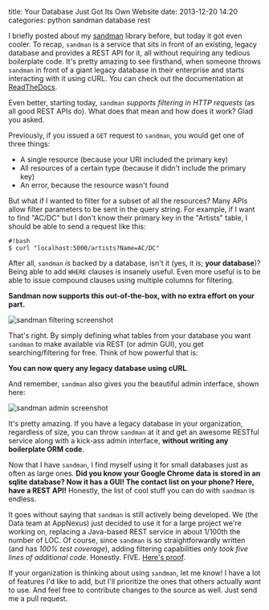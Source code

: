 title: Your Database Just Got Its Own Website
date: 2013-12-20 14:20
categories: python sandman database rest

I briefly posted about my [sandman](https://www.github.com/jeffknupp/sandman)
library before, but today it got even cooler. To recap, `sandman` is a service that sits
in front of an existing, legacy database and provides a REST API for it, all
without requiring any tedious boilerplate code. It's pretty amazing to see firsthand, when someone
throws `sandman` in front of a giant legacy database in their enterprise and
starts interacting with it using cURL. You can check out the documentation at [ReadTheDocs](https://sandman.readthedocs.org/).

Even better, starting today, *`sandman` supports filtering in HTTP requests* (as all good REST APIs do). What does that mean and
how does it work? Glad you asked.
<!--more-->
Previously, if you issued a `GET` request to `sandman`, you would get one of
three things:

* A single resource (because your URI included the primary key)
* All resources of a certain type (because it didn't include the primary key)
* An error, because the resource wasn't found

But what if I wanted to filter for a subset of all the resources? Many APIs
allow filter parameters to be sent in the query string. For example, if I want to
find "AC/DC" but I don't know their primary key in the "Artists" table, I should be able to send a
request like this:

    #!bash
    $ curl "localhost:5000/artists?Name=AC/DC"

After all, `sandman` *is* backed by a database, isn't it (yes, it is; **your database**)? Being able to add
`WHERE` clauses is insanely useful. Even more useful is to be able to issue
compound clauses using multiple columns for filtering.

**Sandman now supports this out-of-the-box, with no extra effort on your part.**

![sandman filtering screenshot](/images/new_sandman.jpg)

That's right. By simply defining what tables from your database you want
`sandman` to make available via REST (or admin GUI), you get searching/filtering
for free. Think of how powerful that is:
    
**You can now query any legacy database using cURL**.

And remember, `sandman` also gives you the beautiful admin interface, shown here:

![sandman admin screenshot](/images/admin_tracks_improved.jpg)

It's pretty amazing. If you have a legacy database in your organization,
regardless of size, you can throw `sandman` at it and get an awesome RESTful
service along with a kick-ass admin interface, **without writing any boilerplate ORM code**.

Now that I have `sandman`, I find myself using it for small databases just as often
as large ones. **Did you know your Google Chrome data is stored in an sqlite database? Now it has a GUI! The contact list on your phone? Here, have a REST API!**
Honestly, the list of cool stuff you can do with `sandman` is endless.

It goes without saying that `sandman` is still actively being developed. We (the
Data team at AppNexus) just decided to use it for a large project we're working
on, replacing a Java-based REST service in about 1/100th the number of LOC. Of
course, since `sandman` is so straightforwardly written (and has *100% test
coverage*), adding filtering capabilities *only took five lines of additional code*. 
Honestly. FIVE. [Here's proof](https://github.com/jeffknupp/sandman/commit/37619a4ccdb2d75d629cf63644f63ebae09227cf).

If your organization is thinking about using `sandman`, let me know! I have a
lot of features I'd like to add, but I'll prioritize the ones that others
actually *want* to use. And feel free to contribute changes to the source as
well. Just send me a pull request.
